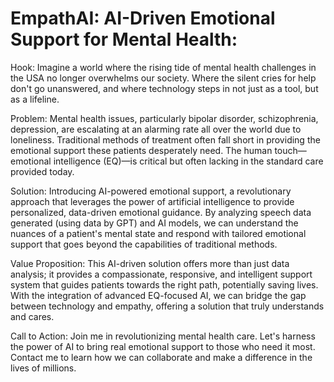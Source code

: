# EmpathAI: AI-Driven Emotional Support for Mental Health:
Hook:
Imagine a world where the rising tide of mental health challenges in the USA no longer overwhelms our society. Where the silent cries for help don't go unanswered, and where technology steps in not just as a tool, but as a lifeline.

Problem:
Mental health issues, particularly bipolar disorder, schizophrenia, depression, are escalating at an alarming rate all over the world due to loneliness. Traditional methods of treatment often fall short in providing the emotional support these patients desperately need. The human touch—emotional intelligence (EQ)—is critical but often lacking in the standard care provided today.

Solution:
Introducing AI-powered emotional support, a revolutionary approach that leverages the power of artificial intelligence to provide personalized, data-driven emotional guidance. By analyzing speech data generated (using data by GPT) and AI models, we can understand the nuances of a patient's mental state and respond with tailored emotional support that goes beyond the capabilities of traditional methods.

Value Proposition:
This AI-driven solution offers more than just data analysis; it provides a compassionate, responsive, and intelligent support system that guides patients towards the right path, potentially saving lives. With the integration of advanced EQ-focused AI, we can bridge the gap between technology and empathy, offering a solution that truly understands and cares.

Call to Action:
Join me in revolutionizing mental health care. Let's harness the power of AI to bring real emotional support to those who need it most. Contact me to learn how we can collaborate and make a difference in the lives of millions.
